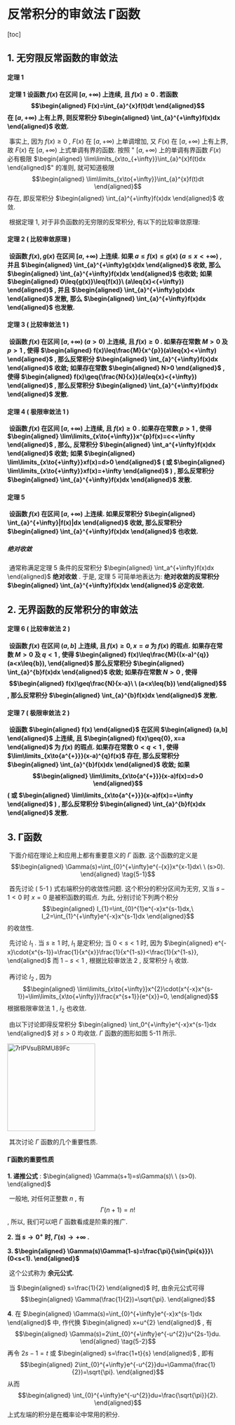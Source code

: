 # 反常积分的审敛法 Γ函数



[toc]



## 1. 无穷限反常函数的审敛法

#### 定理 1

​	**定理 1**    **设函数 $f(x)$ 在区间 $[a, +\infty)$ 上连续, 且 $f(x)\geq{0}$ . 若函数 $$\begin{aligned} F(x)=\int_{a}^{x}f(t)dt \end{aligned}$$ 在 $[a,+\infty)$ 上有上界, 则反常积分 $\begin{aligned} \int_{a}^{+\infty}f(x)dx \end{aligned}$ 收敛.**

​	事实上, 因为 $f(x)\geq{0}$ ,  $F(x)$ 在 $[a, +\infty)$ 上单调增加, 又 $F(x)$ 在 $[a, +\infty)$ 上有上界, 故 $F(x)$ 在 $[a, +\infty)$ 上式单调有界的函数. 按照 " $[a,+\infty)$ 上的单调有界函数 $F(x)$ 必有极限 $\begin{aligned} \lim\limits_{x\to_{+\infty}}\int_{a}^{x}f(t)dx \end{aligned}$" 的准则, 就可知道极限 $$\begin{aligned} \lim\limits_{x\to{+\infty}}\int_{a}^{x}f(t)dt \end{aligned}$$ 存在, 即反常积分 $\begin{aligned} \int_{a}^{+\infty}f(x)dx \end{aligned}$ 收敛. 

​	根据定理 1, 对于非负函数的无穷限的反常积分, 有以下的比较审敛原理: 

#### 定理 2 ( 比较审敛原理 )

​	**设函数 $f(x),g(x)$ 在区间 $[a,+\infty)$ 上连续. 如果 $a\leq{f(x)}\leq{g(x)}\ (a\leq{x}<+\infty)$ , 并且 $\begin{aligned} \int_{a}^{+\infty}g(x)dx \end{aligned}$ 收敛, 那么 $\begin{aligned} \int_{a}^{+\infty}f(x)dx \end{aligned}$ 也收敛; 如果 $\begin{aligned} 0\leq{g(x)}\leq{f(x)}\ (a\leq{x}<{+\infty}) \end{aligned}$ , 并且 $\begin{aligned} \int_{a}^{+\infty}g(x)dx \end{aligned}$ 发散, 那么 $\begin{aligned} \int_{a}^{+\infty}f(x)dx \end{aligned}$ 也发散.** 

#### 定理 3 ( 比较审敛法 1 )

​	**设函数 $f(x)$ 在区间 $[a, +\infty)\ (a>0)$ 上连续, 且 $f(x)\geq{0}$ . 如果存在常数 $M>0$ 及 $p>1$ , 使得 $\begin{aligned} f(x)\leq\frac{M}{x^{p}}(a\leq{x}<+\infty) \end{aligned}$ , 那么反常积分 $\begin{aligned} \int_{a}^{+\infty}f(x)dx \end{aligned}$ 收敛; 如果存在常数 $\begin{aligned} N>0 \end{aligned}$ , 使得 $\begin{aligned} f(x)\geq{\frac{N}{x}}(a\leq{x}<{+\infty}) \end{aligned}$ , 那么反常积分 $\begin{aligned} \int_{a}^{+\infty}f(x)dx \end{aligned}$ 发散.** 

#### 定理 4 ( 极限审敛法 1 )

​	**设函数 $f(x)$ 在区间 $[a, +\infty)$ 上连续, 且 $f(x)\geq{0}$ . 如果存在常数 $p>1$ , 使得 $\begin{aligned} \lim\limits_{x\to{+\infty}}x^{p}f(x)=c<+\infty \end{aligned}$ , 那么, 反常积分 $\begin{aligned} \int_a^{+\infty}f(x)dx \end{aligned}$ 收敛; 如果 $\begin{aligned} \lim\limits_{x\to{+\infty}}xf(x)=d>0 \end{aligned}$ ( 或 $\begin{aligned} \lim\limits_{x\to{+\infty}}xf(x)=+\infty \end{aligned}$ ) , 那么反常积分 $\begin{aligned} \int_{a}^{+\infty}f(x)dx \end{aligned}$ 发散.** 

#### 定理 5

​	**设函数 $f(x)$ 在区间 $[a, +\infty)$ 上连续. 如果反常积分 $\begin{aligned} \int_{a}^{+\infty}|f(x)|dx \end{aligned}$ 收敛, 那么反常积分 $\begin{aligned} \int_{a}^{+\infty}f(x)dx \end{aligned}$ 也收敛.** 

##### 绝对收敛

​	通常称满足定理 5 条件的反常积分 $\begin{aligned} \int_a^{+\infty}f(x)dx \end{aligned}$  **绝对收敛** . 于是, 定理 5 可简单地表达为: **绝对收敛的反常积分  $\begin{aligned} \int_{a}^{+\infty}f(x)dx \end{aligned}$ 必定收敛.** 



## 2. 无界函数的反常积分的审敛法

#### 定理 6 ( 比较审敛法 2 ) 

​	**设函数 $f(x)$ 在区间 $(a, b]$ 上连续, 且 $f(x)\geq{0}, x=a$ 为 $f(x)$ 的瑕点. 如果存在常数 $M>0$ 及 $q<1$ , 使得 $\begin{aligned} f(x)\leq\frac{M}{(x-a)^{q}}(a<x\leq{b}), \end{aligned}$ 那么反常积分 $\begin{aligned} \int_{a}^{b}f(x)dx \end{aligned}$ 收敛; 如果存在常数 $N>0$ , 使得 $$\begin{aligned} f(x)\geq\frac{N}{x-a}\ \ (a<x\leq{b}) \end{aligned}$$ , 那么反常积分 $\begin{aligned} \int_{a}^{b}f(x)dx \end{aligned}$ 发散.** 

#### 定理 7 ( 极限审敛法 2 ) 

​	**设函数 $\begin{aligned} f(x) \end{aligned}$ 在区间 $\begin{aligned} (a,b] \end{aligned}$ 上连续, 且 $\begin{aligned} f(x)\geq{0}, x=a \end{aligned}$ 为 $f(x)$ 的瑕点. 如果存在常数 $0<q<1$ , 使得 $\lim\limits_{x\to{a^{+}}}(x-a)^{q}f(x)$ 存在, 那么反常积分 $\begin{aligned} \int_{a}^{b}f(x)dx \end{aligned}$ 收敛; 如果 $$\begin{aligned} \lim\limits_{x\to{a^{+}}}(x-a)f(x)=d>0 \end{aligned}$$ ( 或 $\begin{aligned} \lim\limits_{x\to{a^{+}}}(x-a)f(x)=+\infty \end{aligned}$ ) , 那么反常积分 $\begin{aligned} \int_{a}^{b}f(x)dx \end{aligned}$ 发散.** 



## 3. Γ函数

​	下面介绍在理论上和应用上都有重要意义的 $\Gamma$ 函数. 这个函数的定义是 $$\begin{aligned} \Gamma(s)=\int_{0}^{+\infty}e^{-{x}}x^{x-1}dx\ \ (s>0). \end{aligned} \tag{5-1}$$ 

​	首先讨论 ( 5-1 ) 式右端积分的收敛性问题. 这个积分的积分区间为无穷, 又当 $s-1<0$ 时 $x=0$ 是被积函数的瑕点. 为此, 分别讨论下列两个积分 $$\begin{aligned} I_{1}=\int_{0}^{1}e^{-x}x^{s-1}dx,\ I_2=\int_{1}^{+\infty}e^{-x}x^{s-1}dx \end{aligned}$$  的收敛性. 

​	先讨论 $I_1$ . 当 $s\geq{1}$ 时,  $I_1$ 是定积分; 当 $0<s<1$ 时, 因为 $\begin{aligned} e^{-x}\cdot{x^{s-1}}=\frac{1}{x^{x}}\frac{1}{x^{1-s}}<\frac{1}{x^{1-s}}, \end{aligned}$ 而 $1-s<1$ , 根据比较审敛法 2 , 反常积分 $I_1$ 收敛. 

​	再讨论 $I_2$ , 因为 $$\begin{aligned} \lim\limits_{x\to{+\infty}}x^{2}\cdot(x^{-x}x^{s-1})=\lim\limits_{x\to{+\infty}}\frac{x^{s+1}}{e^{x}}=0, \end{aligned}$$ 根据极限审敛法 1 ,  $I_2$ 也收敛. 

​	由以下讨论即得反常积分 $\begin{aligned} \int_0^{+\infty}e^{-x}x^{s-1}dx \end{aligned}$ 对 $s>0$ 均收敛.  $\Gamma$ 函数的图形如图 5-11 所示. 

<img src='https://i.loli.net/2020/12/22/7rIPVsuBRMU89Fc.png' alt='7rIPVsuBRMU89Fc' width="200px">

​	其次讨论 $\Gamma$ 函数的几个重要性质. 

#### Γ函数的重要性质

**1. 递推公式** : $\begin{aligned} \Gamma(s+1)=s\Gamma(s)\ \ (s>0). \end{aligned}$ 

​	一般地, 对任何正整数 $n$ , 有 $$\Gamma(n+1)=n!$$ , 所以, 我们可以吧 $\Gamma$ 函数看成是阶乘的推广. 

**2. 当 $s\to{0^{+}}$ 时,  $\Gamma(s)\to+\infty$ .** 

**3.  $\begin{aligned} \Gamma(s)\Gamma(1-s)=\frac{\pi}{\sin{\pi{s}}}\ (0<s<1). \end{aligned}$**

​	这个公式称为 **余元公式**. 

​	当 $\begin{aligned} s=\frac{1}{2} \end{aligned}$ 时, 由余元公式可得 $$\begin{aligned} \Gamma(\frac{1}{2})=\sqrt{\pi}. \end{aligned}$$ 

**4**. 在 $\begin{aligned} \Gamma(s)=\int_{0}^{+\infty}e^{-x}x^{s-1}dx \end{aligned}$ 中, 作代换 $\begin{aligned} x=u^{2} \end{aligned}$ , 有 $$\begin{aligned} \Gamma(s)=2\int_{0}^{+\infty}e^{-u^{2}}u^{2s-1}du. \end{aligned} \tag{5-2}$$ 再令 $2s-1=t$ 或 $\begin{aligned} s=\frac{1+t}{s} \end{aligned}$ , 即有 $$\begin{aligned} 2\int_{0}^{+\infty}e^{-u^{2}}du=\Gamma(\frac{1}{2})=\sqrt{\pi}. \end{aligned}$$ 从而 $$\begin{aligned} \int_{0}^{+\infty}e^{-u^{2}}du=\frac{\sqrt{\pi}}{2}. \end{aligned}$$ 上式左端的积分是在概率论中常用的积分. 

